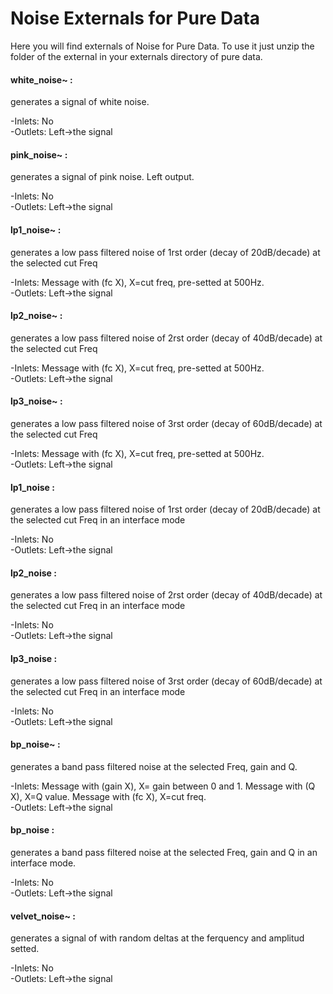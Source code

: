 
# Noise Externals for Pure Data


Here you will find externals of Noise for Pure Data. To use it just unzip the folder of the external in your externals directory of pure data.


#### white_noise~ : 
generates a signal of white noise. 


-Inlets: No   
-Outlets: Left->the signal


#### pink_noise~ : 
generates a signal of pink noise. Left output.


-Inlets: No   
-Outlets: Left->the signal


#### lp1_noise~ : 
generates a low pass filtered noise of 1rst order (decay of 20dB/decade) at the selected cut Freq


-Inlets: Message with (fc X), X=cut freq, pre-setted at 500Hz.   
-Outlets: Left->the signal


#### lp2_noise~ : 
generates a low pass filtered noise of 2rst order (decay of 40dB/decade) at the selected cut Freq


-Inlets: Message with (fc X), X=cut freq, pre-setted at 500Hz.   
-Outlets: Left->the signal


#### lp3_noise~ : 
generates a low pass filtered noise of 3rst order (decay of 60dB/decade) at the selected cut Freq


-Inlets: Message with (fc X), X=cut freq, pre-setted at 500Hz.   
-Outlets: Left->the signal


#### lp1_noise : 
generates a low pass filtered noise of 1rst order (decay of 20dB/decade) at the selected cut Freq in an interface mode


-Inlets: No   
-Outlets: Left->the signal


#### lp2_noise : 
generates a low pass filtered noise of 2rst order (decay of 40dB/decade) at the selected cut Freq in an interface mode


-Inlets: No   
-Outlets: Left->the signal


#### lp3_noise : 
generates a low pass filtered noise of 3rst order (decay of 60dB/decade) at the selected cut Freq in an interface mode


-Inlets: No   
-Outlets: Left->the signal


#### bp_noise~ : 
generates a band pass filtered noise at the selected Freq, gain and Q.


-Inlets: Message with (gain X), X= gain between 0 and 1. Message with (Q X), X=Q value. Message with (fc X), X=cut freq.  
-Outlets: Left->the signal


#### bp_noise : 
generates a band pass filtered noise at the selected Freq, gain and Q in an interface mode.


-Inlets: No   
-Outlets: Left->the signal


#### velvet_noise~ : 
generates a signal of with random deltas at the ferquency and amplitud setted.


-Inlets: No   
-Outlets: Left->the signal

